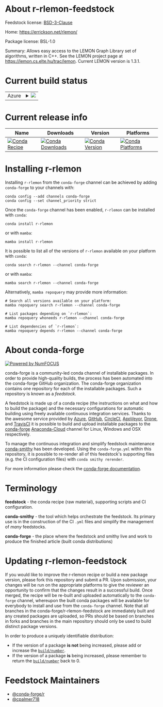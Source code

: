 About r-rlemon-feedstock
========================

Feedstock license: [BSD-3-Clause](https://github.com/conda-forge/r-rlemon-feedstock/blob/main/LICENSE.txt)

Home: https://errickson.net/rlemon/

Package license: BSL-1.0

Summary: Allows easy access to the LEMON Graph Library set of algorithms, written in C++. See the LEMON project page at <https://lemon.cs.elte.hu/trac/lemon>. Current LEMON version is 1.3.1.

Current build status
====================


<table>
    
  <tr>
    <td>Azure</td>
    <td>
      <details>
        <summary>
          <a href="https://dev.azure.com/conda-forge/feedstock-builds/_build/latest?definitionId=18860&branchName=main">
            <img src="https://dev.azure.com/conda-forge/feedstock-builds/_apis/build/status/r-rlemon-feedstock?branchName=main">
          </a>
        </summary>
        <table>
          <thead><tr><th>Variant</th><th>Status</th></tr></thead>
          <tbody><tr>
              <td>linux_64_r_base4.1</td>
              <td>
                <a href="https://dev.azure.com/conda-forge/feedstock-builds/_build/latest?definitionId=18860&branchName=main">
                  <img src="https://dev.azure.com/conda-forge/feedstock-builds/_apis/build/status/r-rlemon-feedstock?branchName=main&jobName=linux&configuration=linux%20linux_64_r_base4.1" alt="variant">
                </a>
              </td>
            </tr><tr>
              <td>linux_64_r_base4.2</td>
              <td>
                <a href="https://dev.azure.com/conda-forge/feedstock-builds/_build/latest?definitionId=18860&branchName=main">
                  <img src="https://dev.azure.com/conda-forge/feedstock-builds/_apis/build/status/r-rlemon-feedstock?branchName=main&jobName=linux&configuration=linux%20linux_64_r_base4.2" alt="variant">
                </a>
              </td>
            </tr><tr>
              <td>osx_64_r_base4.1</td>
              <td>
                <a href="https://dev.azure.com/conda-forge/feedstock-builds/_build/latest?definitionId=18860&branchName=main">
                  <img src="https://dev.azure.com/conda-forge/feedstock-builds/_apis/build/status/r-rlemon-feedstock?branchName=main&jobName=osx&configuration=osx%20osx_64_r_base4.1" alt="variant">
                </a>
              </td>
            </tr><tr>
              <td>osx_64_r_base4.2</td>
              <td>
                <a href="https://dev.azure.com/conda-forge/feedstock-builds/_build/latest?definitionId=18860&branchName=main">
                  <img src="https://dev.azure.com/conda-forge/feedstock-builds/_apis/build/status/r-rlemon-feedstock?branchName=main&jobName=osx&configuration=osx%20osx_64_r_base4.2" alt="variant">
                </a>
              </td>
            </tr><tr>
              <td>win_64</td>
              <td>
                <a href="https://dev.azure.com/conda-forge/feedstock-builds/_build/latest?definitionId=18860&branchName=main">
                  <img src="https://dev.azure.com/conda-forge/feedstock-builds/_apis/build/status/r-rlemon-feedstock?branchName=main&jobName=win&configuration=win%20win_64_" alt="variant">
                </a>
              </td>
            </tr>
          </tbody>
        </table>
      </details>
    </td>
  </tr>
</table>

Current release info
====================

| Name | Downloads | Version | Platforms |
| --- | --- | --- | --- |
| [![Conda Recipe](https://img.shields.io/badge/recipe-r--rlemon-green.svg)](https://anaconda.org/conda-forge/r-rlemon) | [![Conda Downloads](https://img.shields.io/conda/dn/conda-forge/r-rlemon.svg)](https://anaconda.org/conda-forge/r-rlemon) | [![Conda Version](https://img.shields.io/conda/vn/conda-forge/r-rlemon.svg)](https://anaconda.org/conda-forge/r-rlemon) | [![Conda Platforms](https://img.shields.io/conda/pn/conda-forge/r-rlemon.svg)](https://anaconda.org/conda-forge/r-rlemon) |

Installing r-rlemon
===================

Installing `r-rlemon` from the `conda-forge` channel can be achieved by adding `conda-forge` to your channels with:

```
conda config --add channels conda-forge
conda config --set channel_priority strict
```

Once the `conda-forge` channel has been enabled, `r-rlemon` can be installed with `conda`:

```
conda install r-rlemon
```

or with `mamba`:

```
mamba install r-rlemon
```

It is possible to list all of the versions of `r-rlemon` available on your platform with `conda`:

```
conda search r-rlemon --channel conda-forge
```

or with `mamba`:

```
mamba search r-rlemon --channel conda-forge
```

Alternatively, `mamba repoquery` may provide more information:

```
# Search all versions available on your platform:
mamba repoquery search r-rlemon --channel conda-forge

# List packages depending on `r-rlemon`:
mamba repoquery whoneeds r-rlemon --channel conda-forge

# List dependencies of `r-rlemon`:
mamba repoquery depends r-rlemon --channel conda-forge
```


About conda-forge
=================

[![Powered by
NumFOCUS](https://img.shields.io/badge/powered%20by-NumFOCUS-orange.svg?style=flat&colorA=E1523D&colorB=007D8A)](https://numfocus.org)

conda-forge is a community-led conda channel of installable packages.
In order to provide high-quality builds, the process has been automated into the
conda-forge GitHub organization. The conda-forge organization contains one repository
for each of the installable packages. Such a repository is known as a *feedstock*.

A feedstock is made up of a conda recipe (the instructions on what and how to build
the package) and the necessary configurations for automatic building using freely
available continuous integration services. Thanks to the awesome service provided by
[Azure](https://azure.microsoft.com/en-us/services/devops/), [GitHub](https://github.com/),
[CircleCI](https://circleci.com/), [AppVeyor](https://www.appveyor.com/),
[Drone](https://cloud.drone.io/welcome), and [TravisCI](https://travis-ci.com/)
it is possible to build and upload installable packages to the
[conda-forge](https://anaconda.org/conda-forge) [Anaconda-Cloud](https://anaconda.org/)
channel for Linux, Windows and OSX respectively.

To manage the continuous integration and simplify feedstock maintenance
[conda-smithy](https://github.com/conda-forge/conda-smithy) has been developed.
Using the ``conda-forge.yml`` within this repository, it is possible to re-render all of
this feedstock's supporting files (e.g. the CI configuration files) with ``conda smithy rerender``.

For more information please check the [conda-forge documentation](https://conda-forge.org/docs/).

Terminology
===========

**feedstock** - the conda recipe (raw material), supporting scripts and CI configuration.

**conda-smithy** - the tool which helps orchestrate the feedstock.
                   Its primary use is in the construction of the CI ``.yml`` files
                   and simplify the management of *many* feedstocks.

**conda-forge** - the place where the feedstock and smithy live and work to
                  produce the finished article (built conda distributions)


Updating r-rlemon-feedstock
===========================

If you would like to improve the r-rlemon recipe or build a new
package version, please fork this repository and submit a PR. Upon submission,
your changes will be run on the appropriate platforms to give the reviewer an
opportunity to confirm that the changes result in a successful build. Once
merged, the recipe will be re-built and uploaded automatically to the
`conda-forge` channel, whereupon the built conda packages will be available for
everybody to install and use from the `conda-forge` channel.
Note that all branches in the conda-forge/r-rlemon-feedstock are
immediately built and any created packages are uploaded, so PRs should be based
on branches in forks and branches in the main repository should only be used to
build distinct package versions.

In order to produce a uniquely identifiable distribution:
 * If the version of a package **is not** being increased, please add or increase
   the [``build/number``](https://docs.conda.io/projects/conda-build/en/latest/resources/define-metadata.html#build-number-and-string).
 * If the version of a package **is** being increased, please remember to return
   the [``build/number``](https://docs.conda.io/projects/conda-build/en/latest/resources/define-metadata.html#build-number-and-string)
   back to 0.

Feedstock Maintainers
=====================

* [@conda-forge/r](https://github.com/conda-forge/r/)
* [@cpalmer718](https://github.com/cpalmer718/)

